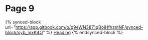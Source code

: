 # Page 9



{% synced-block url="https://app.gitbook.com/o/q9eWN3871qBoiHfhzmNF/synced-block/syb_mxK4O" %}
[Heading](https://app.gitbook.com/o/q9eWN3871qBoiHfhzmNF/synced-block/syb\_mxK4O)
{% endsynced-block %}
